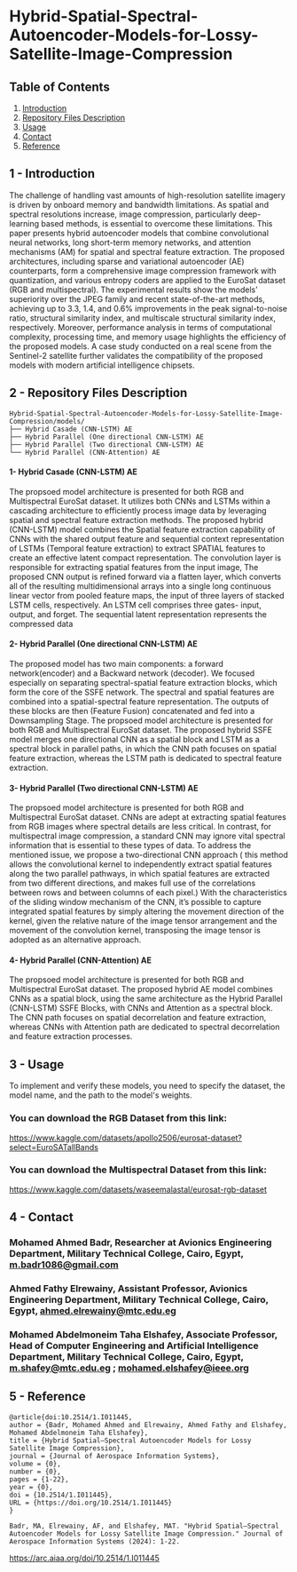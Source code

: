 # Hybrid-Spatial-Spectral-Autoencoder-Models-for-Lossy-Satellite-Image-Compression

## Table of Contents

1. [Introduction](#introduction)
2. [Repository Files Description](#repository-files-description)
3. [Usage](#usage)
4. [Contact](#Contact)
5. [Reference](#Reference)
   
## 1 - Introduction

The challenge of handling vast amounts of high-resolution satellite imagery is driven by onboard memory and bandwidth limitations. As spatial and spectral resolutions increase, image compression, particularly deep-learning based methods, is essential to overcome these limitations. This paper presents hybrid autoencoder models that combine convolutional neural networks, long short-term memory networks, and attention mechanisms (AM) for spatial and spectral feature extraction. The proposed architectures, including sparse and variational autoencoder (AE) counterparts, form a comprehensive image compression framework with quantization, and various entropy coders are applied to the EuroSat dataset (RGB and multispectral). The experimental results show the models’ superiority over the JPEG family and recent state-of-the-art methods, achieving up to 3.3, 1.4, and 0.6% improvements in the peak signal-to-noise ratio, structural similarity index, and multiscale structural similarity index, respectively. Moreover, performance analysis in terms of computational complexity, processing time, and memory usage highlights the efficiency of the proposed models. A case study conducted on a real scene from the Sentinel-2 satellite further validates the compatibility of the proposed models with modern artificial intelligence chipsets.

## 2 - Repository Files Description
```
Hybrid-Spatial-Spectral-Autoencoder-Models-for-Lossy-Satellite-Image-Compression/models/
├── Hybrid Casade (CNN-LSTM) AE                              
├── Hybrid Parallel (One directional CNN-LSTM) AE                        
├── Hybrid Parallel (Two directional CNN-LSTM) AE            
└── Hybrid Parallel (CNN-Attention) AE             
```
#### 1- Hybrid Casade (CNN-LSTM) AE
The propsoed model architecture is presented for both RGB and Multispectral EuroSat dataset. It utilizes both CNNs and LSTMs within a cascading architecture to efficiently process image data by leveraging spatial and spectral feature extraction methods. The proposed hybrid (CNN-LSTM) model combines the Spatial feature extraction capability of CNNs with the shared output feature and sequential context representation of LSTMs (Temporal feature extraction) to extract SPATIAL features to create an effective latent compact representation. The convolution layer is responsible for extracting spatial features from the input image, The proposed CNN output is refined forward via a flatten layer, which converts all of the resulting multidimensional arrays into a single long continuous linear vector from pooled feature maps, the input of three layers of stacked LSTM cells, respectively. An LSTM cell comprises three gates- input, output, and forget. The sequential latent representation represents the compressed data

#### 2- Hybrid Parallel (One directional CNN-LSTM) AE
The proposed model has two main components: a forward network(encoder) and a Backward network (decoder). We focused especially on separating spectral-spatial feature extraction blocks, which form the core of the SSFE network. The spectral and spatial features are combined into a spatial-spectral feature representation. The outputs of these blocks are then (Feature Fusion) concatenated and fed into a Downsampling Stage. The propsoed model architecture is presented for both RGB and Multispectral EuroSat dataset. The proposed hybrid SSFE model merges one directional CNN as a spatial block and LSTM as a spectral block in parallel paths, in which the CNN path focuses on spatial feature extraction, whereas the LSTM path is dedicated to spectral feature extraction.

#### 3- Hybrid Parallel (Two directional CNN-LSTM) AE
The propsoed model architecture is presented for both RGB and Multispectral EuroSat dataset. CNNs are adept at extracting spatial features from RGB images where spectral details are less critical. In contrast, for multispectral image compression, a standard CNN may ignore vital spectral information that is essential to these types of data. To address the mentioned issue, we propose a two-directional CNN approach ( this method allows the convolutional kernel to independently extract spatial features along the two parallel pathways, in which spatial features are extracted from two different directions, and makes full use of the correlations between rows and between columns of each pixel.)  With the characteristics of the sliding window mechanism of the CNN, it’s possible to capture integrated spatial features by simply altering the movement direction of the kernel, given the relative nature of the image tensor arrangement and the movement of the convolution kernel, transposing the image tensor is adopted as an alternative approach.

#### 4- Hybrid Parallel (CNN-Attention) AE 
The propsoed model architecture is presented for both RGB and Multispectral EuroSat dataset. The proposed hybrid AE model combines CNNs as a spatial block, using the same architecture as the Hybrid Parallel (CNN-LSTM) SSFE Blocks, with CNNs and Attention as a spectral block. The CNN path focuses on spatial decorrelation and feature extraction, whereas CNNs with Attention path are dedicated to spectral decorrelation and feature extraction processes.


## 3 - Usage
To implement and verify these models, you need to specify the dataset, the model name, and the path to the model's weights.

### You can download the RGB Dataset from this link: 
https://www.kaggle.com/datasets/apollo2506/eurosat-dataset?select=EuroSATallBands

### You can download the Multispectral Dataset from this link:
https://www.kaggle.com/datasets/waseemalastal/eurosat-rgb-dataset

## 4 - Contact

### Mohamed Ahmed Badr, Researcher at Avionics Engineering Department, Military Technical College, Cairo, Egypt, m.badr1086@gmail.com

### Ahmed Fathy Elrewainy, Assistant Professor, Avionics Engineering Department, Military Technical College, Cairo, Egypt, ahmed.elrewainy@mtc.edu.eg

### Mohamed Abdelmoneim Taha Elshafey, Associate Professor, Head of Computer Engineering and Artificial Intelligence Department, Military Technical College, Cairo, Egypt, m.shafey@mtc.edu.eg ; mohamed.elshafey@ieee.org

## 5 - Reference

```
@article{doi:10.2514/1.I011445,
author = {Badr, Mohamed Ahmed and Elrewainy, Ahmed Fathy and Elshafey, Mohamed Abdelmoneim Taha Elshafey},
title = {Hybrid Spatial–Spectral Autoencoder Models for Lossy Satellite Image Compression},
journal = {Journal of Aerospace Information Systems},
volume = {0},
number = {0},
pages = {1-22},
year = {0},
doi = {10.2514/1.I011445},
URL = {https://doi.org/10.2514/1.I011445}
}
```

```
Badr, MA, Elrewainy, AF, and Elshafey, MAT. "Hybrid Spatial–Spectral Autoencoder Models for Lossy Satellite Image Compression." Journal of Aerospace Information Systems (2024): 1-22.
```


https://arc.aiaa.org/doi/10.2514/1.I011445
